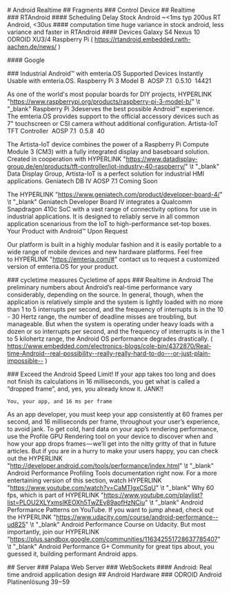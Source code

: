 
# Android Realtime
## Fragments
### Control Device
## Realtime
### RTAndroid
#### Scheduling Delay
Stock Android ~<1ms typ 200us
RT Android, <30us
#### computation time
huge variance in stock android, 
less variance and faster in RTAndroid
#### Devices
    Galaxy S4
    Nexus 10
    ODROID XU3/4
    Raspberry Pi
( https://rtandroid.embedded.rwth-aachen.de/news/ )

#### Google

### Industrial Android™ with emteria.OS
	Supported Devices
	Instantly Usable with emteria.OS.
	Raspberry Pi 3 Model B
	 AOSP 7.1  0.5.10  14421
 
As one of the world's most popular boards for DIY projects, HYPERLINK "https://www.raspberrypi.org/products/raspberry-pi-3-model-b/" \t "_blank" Raspberry Pi 3deserves the best possible Android™ experience. The emteria.OS provides support to the official accessory devices such as 7" touchscreen or CSI camera without additional configuration.
	Artista-IoT TFT Controller
	 AOSP 7.1  0.5.8  40
 
The Artista-IoT device combines the power of a Raspberry Pi Compute Module 3 (CM3) with a fully integrated display and baseboard solution. Created in cooperation with HYPERLINK "https://www.datadisplay-group.de/en/products/tft-controller/iot-industry-40-raspberry/" \t "_blank" Data Display Group, Artista-IoT is a perfect solution for industrial HMI applications.
	Geniatech DB IV
	AOSP 7.1 Coming Soon
 
The HYPERLINK "https://www.geniatech.com/product/developer-board-4/" \t "_blank" Geniatech Developer Board IV integrates a Qualcomm Snapdragon 410c SoC with a vast range of connectivity options for use in industrial applications. It is designed to reliably serve in all common application scenarious from the IoT to high-performance set-top boxes.
	Your Product with Android™
	Upon Request
 
Our platform is built in a highly modular fashion and it is easily portable to a wide range of mobile devices and new hardware platforms. Feel free to HYPERLINK "https://emteria.com/#" contact us to request a customized version of emteria.OS for your product.

### cycletime
measures Cycletime of apps
### Realtime in Android
The preliminary numbers about Android’s real-time performance vary considerably, depending on the source. In general, though, when the application is relatively simple and the system is lightly loaded with no more than 1 to 5 interrupts per second, and the frequency of interrupts is in the 10 - 30 Hertz range, the number of deadline misses are troubling, but manageable. But when the system is operating under heavy loads with a dozen or so interrupts per second, and the frequency of interrupts is in the 1 to 5 kilohertz range, the Android OS performance degrades drastically.
( https://www.embedded.com/electronics-blogs/cole-bin/4372870/Real-time-Android--real-possibility--really-really-hard-to-do---or-just-plain-impossible-- )

### Exceed the Android Speed Limit!
If your app takes too long and does not finish its calculations in 16 milliseconds, you get what is called a “dropped frame”, and, yes, you already know it. JANK!!
 
	You, your app, and 16 ms per frame
As an app developer, you must keep your app consistently at 60 frames per second, and 16 milliseconds per frame, throughout your user’s experience, to avoid jank.
To get cold, hard data on your app’s rendering performance, use the Profile GPU Rendering tool on your device to discover when and how your app drops frames — we’ll get into the nitty gritty of that in future articles. But if you are in a hurry to make your users happy, you can check out the HYPERLINK "http://developer.android.com/tools/performance/index.html" \t "_blank" Android Performance Profiling Tools documentation right now.
For a more entertaining version of this section, watch HYPERLINK "https://www.youtube.com/watch?v=CaMTIgxCSqU" \t "_blank" Why 60 fps, which is part of HYPERLINK "https://www.youtube.com/playlist?list=PLOU2XLYxmsIKEOXh5TwZEv89aofHzNCiu" \t "_blank" Android Performance Patterns on YouTube. If you want to jump ahead, check out the HYPERLINK "https://www.udacity.com/course/android-performance--ud825" \t "_blank" Android Performance Course on Udacity. But most importantly, join our HYPERLINK "https://plus.sandbox.google.com/communities/116342551728637785407" \t "_blank" Android Performance G+ Community for great tips about, you guessed it, building performant Android apps.

## Server
### Palapa Web Server
### WebSockets
#### Android: Real time android application design
## Android Hardware
### ODROID
Android Platinenlösung 39$-59$